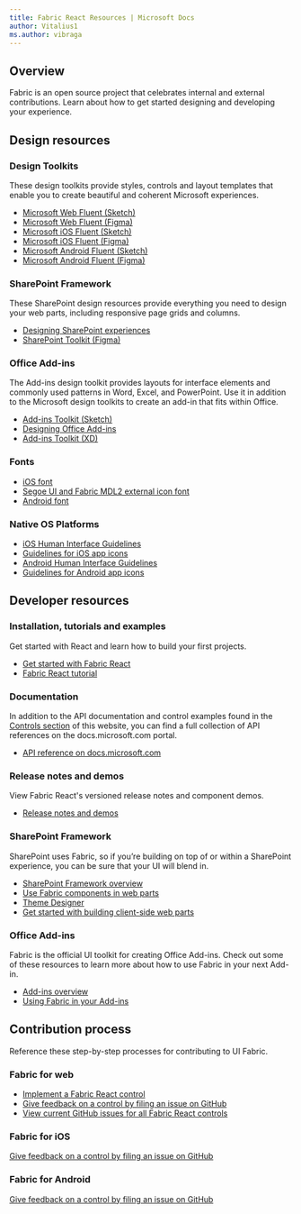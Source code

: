 ```yaml
---
title: Fabric React Resources | Microsoft Docs
author: Vitalius1
ms.author: vibraga
---
```


## Overview
Fabric is an open source project that celebrates internal and external contributions. Learn about how to get started designing and developing your experience.



## Design resources
### Design Toolkits

These design toolkits provide styles, controls and layout templates that enable you to create beautiful and coherent Microsoft experiences.

- [Microsoft Web Fluent (Sketch)](https://aka.ms/FluentToolkits/Web/Sketch)
- [Microsoft Web Fluent (Figma)](https://aka.ms/FluentToolkits/Web/Figma)
- [Microsoft iOS Fluent (Sketch)](https://aka.ms/FluentToolkits/iOS/Sketch)
- [Microsoft iOS Fluent (Figma)](https://aka.ms/FluentToolkits/iOS/Figma)
- [Microsoft Android Fluent (Sketch)](https://aka.ms/FluentToolkits/Android/Sketch)
- [Microsoft Android Fluent (Figma)](https://aka.ms/FluentToolkits/Android/Figma)

<!-- headings get auto-generated IDs usually, and this page has two "SharePoint Framework" headings -->
<h3 id="sharepoint-framework-design">SharePoint Framework</h3>

These SharePoint design resources provide everything you need to design your web parts, including responsive page grids and columns.

- [Designing SharePoint experiences](https://aka.ms/spdesign)
- [SharePoint Toolkit (Figma)](https://aka.ms/SharePointToolkits/Web/Figma)

<h3 id="office-add-ins-design">Office Add-ins</h3>

The Add-ins design toolkit provides layouts for interface elements and commonly used patterns in Word, Excel, and PowerPoint. Use it in addition to the Microsoft design toolkits to create an add-in that fits within Office.

- [Add-ins Toolkit (Sketch)](https://aka.ms/addins_sketch_toolkit)
- [Designing Office Add-ins](https://docs.microsoft.com/en-us/office/dev/add-ins/design/add-in-design)
- [Add-ins Toolkit (XD)](https://aka.ms/addins_toolkit)

### Fonts

- [iOS font](https://developer.apple.com/fonts/)
- [Segoe UI and Fabric MDL2 external icon font](https://aka.ms/WebFluentFonts)
- [Android font](https://fonts.google.com/specimen/Roboto)

### Native OS Platforms

- [iOS Human Interface Guidelines](https://developer.apple.com/design/human-interface-guidelines/ios/overview/themes/)
- [Guidelines for iOS app icons](https://developer.apple.com/design/human-interface-guidelines/ios/icons-and-images/app-icon/)
- [Android Human Interface Guidelines](https://developer.android.com/design/)
- [Guidelines for Android app icons](https://developer.android.com/guide/practices/ui_guidelines/icon_design)



## Developer resources
### Installation, tutorials and examples

Get started with React and learn how to build your first projects.

- [Get started with Fabric React](https://developer.microsoft.com/en-us/fabric#/get-started)
- [Fabric React tutorial](https://github.com/microsoft/fluentui/wiki/Getting-Started-with-UI-Fabric)

### Documentation

In addition to the API documentation and control examples found in the [Controls section](https://developer.microsoft.com/en-us/fabric#/controls/web) of this website, you can find a full collection of API references on the docs.microsoft.com portal.

- [API reference on docs.microsoft.com](https://docs.microsoft.com/en-us/javascript/api/office-ui-fabric-react?branch=live&view=office-ui-fabric-react-latest)

### Release notes and demos

View Fabric React's versioned release notes and component demos.

- [Release notes and demos](https://aka.ms/FabricDemo)

<h3 id="sharepoint-framework-dev">SharePoint Framework</h3>

SharePoint uses Fabric, so if you’re building on top of or within a SharePoint experience, you can be sure that your UI will blend in.

- [SharePoint Framework overview](https://aka.ms/spfx)
- [Use Fabric components in web parts](https://aka.ms/spfx-fabric-react)
- [Theme Designer](https://aka.ms/themedesigner)
- [Get started with building client-side web parts](https://aka.ms/spfx-tutorials)

<h3 id="office-add-ins-dev">Office Add-ins</h3>

Fabric is the official UI toolkit for creating Office Add-ins. Check out some of these resources to learn more about how to use Fabric in your next Add-in.

- [Add-ins overview](http://dev.office.com/docs/add-ins/overview/office-add-ins)
- [Using Fabric in your Add-ins](http://dev.office.com/docs/add-ins/design/add-in-design)



## Contribution process
Reference these step-by-step processes for contributing to UI Fabric.

### Fabric for web

- [Implement a Fabric React control](https://github.com/microsoft/fluentui/wiki/New-Components)
- [Give feedback on a control by filing an issue on GitHub](https://github.com/microsoft/fluentui/wiki/Reporting-Issues)
- [View current GitHub issues for all Fabric React controls](https://github.com/microsoft/fluentui/issues)

### Fabric for iOS

[Give feedback on a control by filing an issue on GitHub](https://github.com/OfficeDev/ui-fabric-ios/issues)

### Fabric for Android

[Give feedback on a control by filing an issue on GitHub](https://github.com/OfficeDev/ui-fabric-android/issues)
